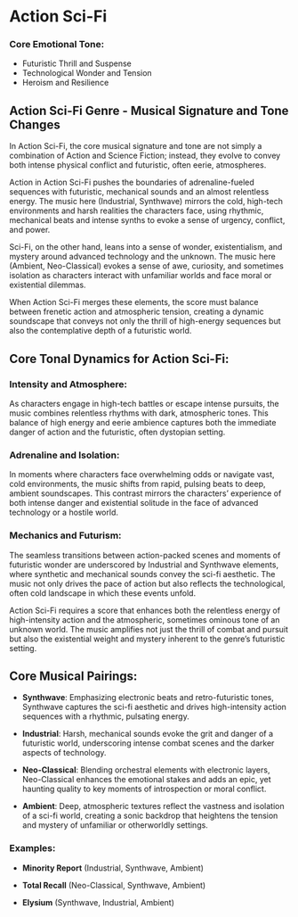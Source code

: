 # Action Sci-Fi

### Core Emotional Tone:

- Futuristic Thrill and Suspense
- Technological Wonder and Tension
- Heroism and Resilience

## Action Sci-Fi Genre - Musical Signature and Tone Changes

In Action Sci-Fi, the core musical signature and tone are not simply a combination of Action and Science Fiction; instead, they evolve to convey both intense physical conflict and futuristic, often eerie, atmospheres.

Action in Action Sci-Fi pushes the boundaries of adrenaline-fueled sequences with futuristic, mechanical sounds and an almost relentless energy. The music here (Industrial, Synthwave) mirrors the cold, high-tech environments and harsh realities the characters face, using rhythmic, mechanical beats and intense synths to evoke a sense of urgency, conflict, and power.

Sci-Fi, on the other hand, leans into a sense of wonder, existentialism, and mystery around advanced technology and the unknown. The music here (Ambient, Neo-Classical) evokes a sense of awe, curiosity, and sometimes isolation as characters interact with unfamiliar worlds and face moral or existential dilemmas.

When Action Sci-Fi merges these elements, the score must balance between frenetic action and atmospheric tension, creating a dynamic soundscape that conveys not only the thrill of high-energy sequences but also the contemplative depth of a futuristic world.

## Core Tonal Dynamics for Action Sci-Fi:

### Intensity and Atmosphere:

As characters engage in high-tech battles or escape intense pursuits, the music combines relentless rhythms with dark, atmospheric tones. This balance of high energy and eerie ambience captures both the immediate danger of action and the futuristic, often dystopian setting.

### Adrenaline and Isolation:

In moments where characters face overwhelming odds or navigate vast, cold environments, the music shifts from rapid, pulsing beats to deep, ambient soundscapes. This contrast mirrors the characters’ experience of both intense danger and existential solitude in the face of advanced technology or a hostile world.

### Mechanics and Futurism:

The seamless transitions between action-packed scenes and moments of futuristic wonder are underscored by Industrial and Synthwave elements, where synthetic and mechanical sounds convey the sci-fi aesthetic. The music not only drives the pace of action but also reflects the technological, often cold landscape in which these events unfold.

Action Sci-Fi requires a score that enhances both the relentless energy of high-intensity action and the atmospheric, sometimes ominous tone of an unknown world. The music amplifies not just the thrill of combat and pursuit but also the existential weight and mystery inherent to the genre’s futuristic setting.

## Core Musical Pairings:

- **Synthwave**: Emphasizing electronic beats and retro-futuristic tones, Synthwave captures the sci-fi aesthetic and drives high-intensity action sequences with a rhythmic, pulsating energy.

- **Industrial**: Harsh, mechanical sounds evoke the grit and danger of a futuristic world, underscoring intense combat scenes and the darker aspects of technology.

- **Neo-Classical**: Blending orchestral elements with electronic layers, Neo-Classical enhances the emotional stakes and adds an epic, yet haunting quality to key moments of introspection or moral conflict.

- **Ambient**: Deep, atmospheric textures reflect the vastness and isolation of a sci-fi world, creating a sonic backdrop that heightens the tension and mystery of unfamiliar or otherworldly settings.

### Examples:

- **Minority Report** (Industrial, Synthwave, Ambient)

- **Total Recall** (Neo-Classical, Synthwave, Ambient)

- **Elysium** (Synthwave, Industrial, Ambient)
